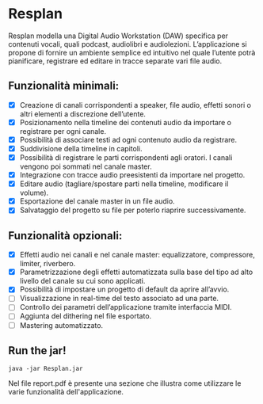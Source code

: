 # Resplan
Resplan modella una Digital Audio Workstation (DAW) specifica per contenuti vocali, quali podcast, audiolibri e audiolezioni.
L’applicazione si propone di fornire un ambiente semplice ed intuitivo nel quale l’utente potrà pianificare, registrare ed editare in tracce separate vari file audio.

## Funzionalità minimali:
- [x] Creazione di canali corrispondenti a speaker, file audio, effetti sonori o altri elementi a discrezione dell’utente.
- [x] Posizionamento nella timeline dei contenuti audio da importare o registrare per ogni canale.
- [x] Possibilità di associare testi ad ogni contenuto audio da registrare.
- [x] Suddivisione della timeline in capitoli.
- [x] Possibilità di registrare le parti corrispondenti agli oratori. I canali vengono poi sommati nel canale master.
- [x] Integrazione con tracce audio preesistenti da importare nel progetto.
- [x] Editare audio (tagliare/spostare parti nella timeline, modificare il volume).
- [x] Esportazione del canale master in un file audio.
- [x] Salvataggio del progetto su file per poterlo riaprire successivamente.

## Funzionalità opzionali:
- [x] Effetti audio nei canali e nel canale master: equalizzatore, compressore, limiter, riverbero. 
- [x] Parametrizzazione degli effetti automatizzata sulla base del tipo ad alto livello del canale su cui sono applicati.
- [x] Possibilità di impostare un progetto di default da aprire all’avvio.
- [ ] Visualizzazione in real-time del testo associato ad una parte.
- [ ] Controllo dei parametri dell’applicazione tramite interfaccia MIDI.
- [ ] Aggiunta del dithering nel file esportato.
- [ ] Mastering automatizzato.

## Run the jar! 
``` 
java -jar Resplan.jar
```

Nel file report.pdf è presente una sezione che illustra come utilizzare le varie funzionalità dell'applicazione.
